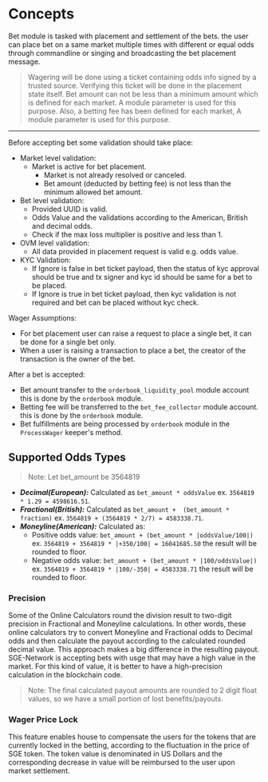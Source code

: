 # **Concepts**

Bet module is tasked with placement and settlement of the bets. the user can place bet on a same market multiple times with different or equal odds through commandline or singing and broadcasting the bet placement message.

> Wagering will be done using a ticket containing odds info signed by a trusted source. Verifying this ticket will be done in the placement state itself.
> Bet amount can not be less than a minimum amount which is defined for each market. A module parameter is used for this purpose.
> Also, a betting fee has been defined for each market, A module parameter is used for this purpose.

---

Before accepting bet some validation should take place:

- Market level validation:
  - Market is active for bet placement.
    - Market is not already resolved or canceled.
    - Bet amount (deducted by betting fee) is not less than the minimum allowed bet amount.
- Bet level validation:
  - Provided UUID is valid.
  - Odds Value and the validations according to the American, British and decimal odds.
  - Check if the max loss multiplier is positive and less than 1.
- OVM level validation:
  - All data provided in placement request is valid e.g. odds value.
- KYC Validation:
  - If Ignore is false in bet ticket payload, then the status of kyc approval should be true and tx signer and kyc id should be same for a bet to be placed.
  - If Ignore is true in bet ticket payload, then kyc validation is not required and bet can be placed without kyc check.

Wager Assumptions:

- For bet placement user can raise a request to place a single bet, it can be done for a single bet only.
- When a user is raising a transaction to place a bet, the creator of the transaction is the owner of the  bet.

After a bet is accepted:

- Bet amount transfer to the `orderbook_liquidity_pool` module account this is done by the `orderbook` module.
- Betting fee will be transferred to the `bet_fee_collector` module account. this is done by the `orderbook` module.
- Bet fulfillments are being processed by `orderbook` module in the `ProcessWager` keeper's method.

## Supported Odds Types

> Note: Let bet_amount be 3564819

- ***Decimal(European):*** Calculated as `bet_amount * oddsValue` ex. `3564819 * 1.29 = 4598616.51`.
- ***Fractional(British):*** Calculated as `bet_amount +  (bet_amount * fraction)` ex. `3564819 + (3564819 * 2/7) = 4583338.71`.
- ***Moneyline(American):*** Calculated as:
  - Positive odds value: `bet_amount + (bet_amount * |oddsValue/100|)` ex. `3564819 + 3564819 * |+350/100| = 16041685.50` the result will be rounded to floor.
  - Negative odds value: `bet_amount + (bet_amount * |100/oddsValue|)` ex. `3564819 + 3564819 * |100/-350| = 4583338.71` the result will be rounded to floor.

### Precision

Some of the Online Calculators round the division result to two-digit precision in Fractional and Moneyline calculations. In other words, these online calculators try to convert Moneyline and Fractional odds to Decimal odds and then calculate the payout according to the calculated rounded decimal value. This approach makes a big difference in the resulting payout. SGE-Network is accepting bets with usge that may have a high value in the market. For this kind of value, it is better to have a high-precision calculation in the blockchain code.

> Note: The final calculated payout amounts are rounded to 2 digit float values, so we have a small portion of lost benefits/payouts.

### Wager Price Lock

This feature enables house to compensate the users for the tokens that are currently locked in the betting, according to the fluctuation in the price of SGE token. The token value is denominated in US Dollars and the corresponding decrease in value will be reimbursed to the user upon market settlement.
